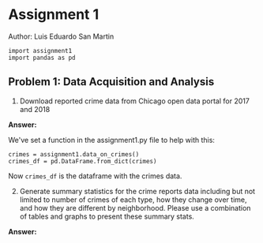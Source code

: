 # Assignment 1

Author: Luis Eduardo San Martin

```python3 setup
import assignment1
import pandas as pd
```

## Problem 1: Data Acquisition and Analysis

1. Download reported crime data from Chicago open data portal for 2017 and
2018

**Answer:**

We've set a function in the assignment1.py file to help with this:

```python3 p1a
crimes = assignment1.data_on_crimes()
crimes_df = pd.DataFrame.from_dict(crimes)
```
Now `crimes_df` is the dataframe with the crimes data.

2. Generate summary statistics for the crime reports data including but not limited to number of crimes of each type, how they change over time, and how they are
different by neighborhood. Please use a combination of tables and graphs to
present these summary stats.

**Answer:**
